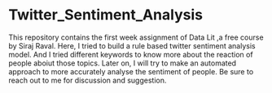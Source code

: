 # Twitter_Sentiment_Analysis
This repository contains the first week assignment of Data Lit ,a free course by Siraj Raval. Here, I tried to build a rule based twitter sentiment analysis model. And I tried different keywords to know more about the reaction of people aboiut those topics.
Later on, I will try to make an automated approach to more accurately analyse the sentiment of people.
Be sure to reach out to me for discussion and suggestion.
